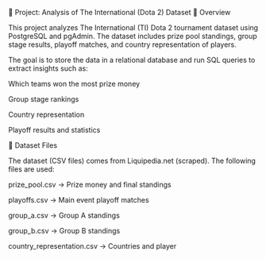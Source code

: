 📌 Project: Analysis of The International (Dota 2) Dataset
📖 Overview

This project analyzes The International (TI) Dota 2 tournament dataset using PostgreSQL and pgAdmin. The dataset includes prize pool standings, group stage results, playoff matches, and country representation of players.

The goal is to store the data in a relational database and run SQL queries to extract insights such as:

Which teams won the most prize money

Group stage rankings

Country representation

Playoff results and statistics

📂 Dataset Files

The dataset (CSV files) comes from Liquipedia.net (scraped).
The following files are used:

prize_pool.csv → Prize money and final standings

playoffs.csv → Main event playoff matches

group_a.csv → Group A standings

group_b.csv → Group B standings

country_representation.csv → Countries and player
